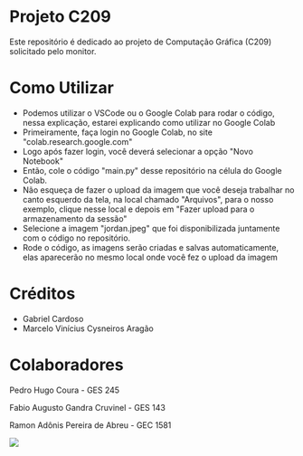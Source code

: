 # Projeto C209

Este repositório é dedicado ao projeto de Computação Gráfica (C209) solicitado pelo monitor.

# Como Utilizar

- Podemos utilizar o VSCode ou o Google Colab para rodar o código, nessa explicação, estarei explicando como utilizar no Google Colab
- Primeiramente, faça login no Google Colab, no site "colab.research.google.com"
- Logo após fazer login, você deverá selecionar a opção "Novo Notebook"
- Então, cole o código "main.py" desse repositório na célula do Google Colab.
- Não esqueça de fazer o upload da imagem que você deseja trabalhar no canto esquerdo da tela, na local chamado "Arquivos", para o nosso exemplo, clique nesse local e depois em "Fazer upload para o armazenamento da sessão"
- Selecione a imagem "jordan.jpeg" que foi disponibilizada juntamente com o código no repositório.
- Rode o código, as imagens serão criadas e salvas automaticamente, elas aparecerão no mesmo local onde você fez o upload da imagem


# Créditos

- Gabriel Cardoso
- Marcelo Vinícius Cysneiros Aragão


# Colaboradores

Pedro Hugo Coura - GES 245

Fabio Augusto Gandra Cruvinel - GES 143

Ramon Adônis Pereira de Abreu - GEC 1581

<img src = "https://sportbuzz.uol.com.br/media/stories/5-vezes-que-cristiano-ronaldo-decidiu-na-champions/assets/1.jpeg">

